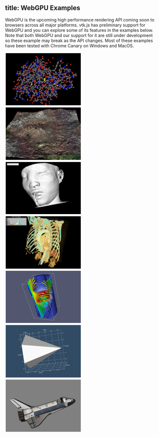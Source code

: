 title: WebGPU Examples
---

<style>
  .categories {
    columns: 2 200px;
    column-gap: 1rem;
  }

  .category {
    break-inside: avoid;
    display: inline-block;
    width: 100%;
  }

  .categories br {
    display: none;
  }

  .category ul {
    margin-top: 0;
  }

  .gallery img {
    width: 49%;
    display: inline-block;
    padding: 2px;
  }

  .gallery br {
    display: none;
  }
</style>

WebGPU is the upcoming high performance rendering API coming soon to browsers across all major platforms. vtk.js has preliminary support for WebGPU and you can explore some of its features in the examples below. Note that both WebGPU and our support for it are still under development so these example may break as the API changes. Most of these examples have been tested with Chrome Canary on Windows and MacOS.

<div class="gallery">

[![PDBReader Example][PDBReader]](../examples/PDBReader.html)
[![ElevationReader Example][ElevationReader]](../examples/ElevationReader.html)
[![VolumeContour Example][VolumeContour]](../examples/VolumeContour.html)
[![PiecewiseGaussianWidget Example][PiecewiseGaussianWidget]](../examples/PiecewiseGaussianWidget.html)
[![HttpSceneLoader Example][HttpSceneLoader]](../examples/HttpSceneLoader.html)
[![CubeAxes Example][CubeAxes]](../examples/CubeAxes.html)
[![OBJReader Example][OBJReader]](../examples/OBJReader.html)


</div>

[ElevationReader]: ../docs/gallery/ElevationReader.jpg
[PDBReader]: ../docs/gallery/PDBReader.jpg
[PiecewiseGaussianWidget]: ../docs/gallery/PiecewiseGaussianWidget.jpg
[VolumeContour]: ../docs/gallery/VolumeContour.jpg
[CubeAxes]: ../docs/gallery/CubeAxes.jpg
[OBJReader]: ../docs/gallery/OBJReader.jpg
[HttpSceneLoader]: ../docs/gallery/HttpSceneLoader.jpg
